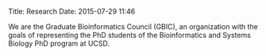 Title: Research
Date: 2015-07-29 11:46

We are the Graduate Bioinformatics Council (GBIC), an organization with the goals of representing the PhD students of the Bioinformatics and Systems Biology PhD program at UCSD.
